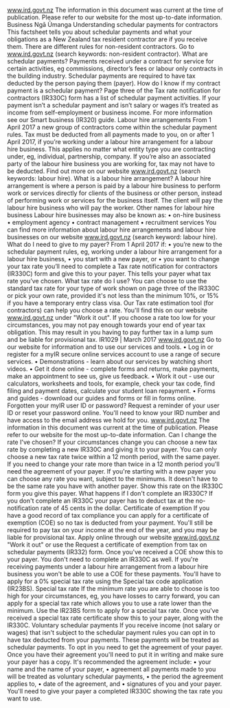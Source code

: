 www.ird.govt.nz The information in this document was current at the time of publication. Please refer to our website for the most up-to-date information. Business Ngā Ūmanga Understanding schedular payments for contractors This factsheet tells you about schedular payments and what your obligations as a New Zealand tax resident contractor are if you receive them. There are different rules for non-resident contractors. Go to www.ird.govt.nz (search keywords: non-resident contractor). What are schedular payments? Payments received under a contract for service for certain activities, eg commissions, director’s fees or labour only contracts in the building industry. Schedular payments are required to have tax deducted by the person paying them (payer). How do I know if my contract payment is a schedular payment? Page three of the Tax rate notification for contractors (IR330C) form has a list of schedular payment activities. If your payment isn’t a schedular payment and isn’t salary or wages it’s treated as income from self-employment or business income. For more information see our Smart business (IR320) guide. Labour hire arrangements From 1 April 2017 a new group of contractors come within the schedular payment rules. Tax must be deducted from all payments made to you, on or after 1 April 2017, if you’re working under a labour hire arrangement for a labour hire business. This applies no matter what entity type you are contracting under, eg, individual, partnership, company. If you’re also an associated party of the labour hire business you are working for, tax may not have to be deducted. Find out more on our website www.ird.govt.nz (search keywords: labour hire). What is a labour hire arrangement? A labour hire arrangement is where a person is paid by a labour hire business to perform work or services directly for clients of the business or other person, instead of performing work or services for the business itself. The client will pay the labour hire business who will pay the worker. Other names for labour hire business Labour hire businesses may also be known as: • on-hire business • employment agency • contract management • recruitment services You can find more information about labour hire arrangements and labour hire businesses on our website www.ird.govt.nz (search keyword: labour hire). What do I need to give to my payer? From 1 April 2017 if: • you’re new to the schedular payment rules, eg, working under a labour hire arrangement for a labour hire business, • you start with a new payer, or • you want to change your tax rate you’ll need to complete a Tax rate notification for contractors (IR330C) form and give this to your payer. This tells your payer what tax rate you’ve chosen. What tax rate do I use? You can choose to use the standard tax rate for your type of work shown on page three of the IR330C or pick your own rate, provided it's not less than the minimum 10%, or 15% if you have a temporary entry class visa. Our Tax rate estimation tool (for contractors) can help you choose a rate. You'll find this on our website www.ird.govt.nz under "Work it out". If you choose a rate too low for your circumstances, you may not pay enough towards your end of year tax obligation. This may result in you having to pay further tax in a lump sum and be liable for provisional tax. IR1029 | March 2017 www.ird.govt.nz Go to our website for information and to use our services and tools. • Log in or register for a myIR secure online services account to use a range of secure services. • Demonstrations - learn about our services by watching short videos. • Get it done online - complete forms and returns, make payments, make an appointment to see us, give us feedback. • Work it out - use our calculators, worksheets and tools, for example, check your tax code, find filing and payment dates, calculate your student loan repayment. • Forms and guides - download our guides and forms or fill in forms online. Forgotten your myIR user ID or password? Request a reminder of your user ID or reset your password online. You'll need to know your IRD number and have access to the email address we hold for you. www.ird.govt.nz The information in this document was current at the time of publication. Please refer to our website for the most up-to-date information. Can I change the rate I've chosen? If your circumstances change you can choose a new tax rate by completing a new IR330C and giving it to your payer. You can only choose a new tax rate twice within a 12 month period, with the same payer. If you need to change your rate more than twice in a 12 month period you'll need the agreement of your payer. If you're starting with a new payer you can choose any rate you want, subject to the minimums. It doesn't have to be the same rate you have with another payer. Show this rate on the IR330C form you give this payer. What happens if I don't complete an IR330C? If you don't complete an IR330C your payer has to deduct tax at the no-notification rate of 45 cents in the dollar. Certificate of exemption If you have a good record of tax compliance you can apply for a certificate of exemption (COE) so no tax is deducted from your payment. You'll still be required to pay tax on your income at the end of the year, and you may be liable for provisional tax. Apply online through our website www.ird.govt.nz "Work it out" or use the Request a certificate of exemption from tax on schedular payments (IR332) form. Once you've received a COE show this to your payer. You don't need to complete an IR330C as well. If you're receiving payments under a labour hire arrangement from a labour hire business you won't be able to use a COE for these payments. You'll have to apply for a 0% special tax rate using the Special tax code application (IR23BS). Special tax rate If the minimum rate you are able to choose is too high for your circumstances, eg, you have losses to carry forward, you can apply for a special tax rate which allows you to use a rate lower than the minimum. Use the IR23BS form to apply for a special tax rate. Once you've received a special tax rate certificate show this to your payer, along with the IR330C. Voluntary schedular payments If you receive income (not salary or wages) that isn't subject to the schedular payment rules you can opt in to have tax deducted from your payments. These payments will be treated as schedular payments. To opt in you need to get the agreement of your payer. Once you have their agreement you'll need to put it in writing and make sure your payer has a copy. It's recommended the agreement include: • your name and the name of your payer, • agreement all payments made to you will be treated as voluntary schedular payments, • the period the agreement applies to, • date of the agreement, and • signatures of you and your payer. You'll need to give your payer a completed IR330C showing the tax rate you want to use.